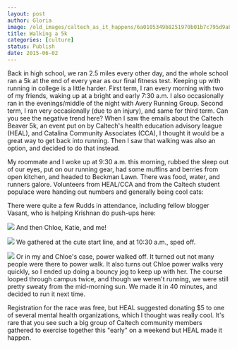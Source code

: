 ```yaml
---
layout: post
author: Gloria
image: /old_images/caltech_as_it_happens/6a0105349b8251970b01b7c795d9a8970b.jpg
title: Walking a 5k
categories: [culture]
status: Publish
date: 2015-06-02
---
```


Back in high school, we ran 2.5 miles every other day, and the whole school ran a 5k at the end of every year as our final fitness test. Keeping up with running in college is a little harder. First term, I ran every morning with two of my friends, waking up at a bright and early 7:30 a.m. I also occasionally ran in the evenings/middle of the night with Avery Running Group. Second term, I ran very occasionally (due to an injury), and same for third term. Can you see the negative trend here?
When I saw the emails about the Caltech Beaver 5k, an event put on by Caltech's health education advisory league (HEAL), and Catalina Community Associates (CCA), I thought it would be a great way to get back into running. Then I saw that walking was also an option, and decided to do that instead.

My roommate and I woke up at 9:30 a.m. this morning, rubbed the sleep out of our eyes, put on our running gear, had some muffins and berries from open kitchen, and headed to Beckman Lawn. There was food, water, and runners galore. Volunteers from HEAL/CCA and from the Caltech student populace were handing out numbers and generally being cool cats:

There were quite a few Rudds in attendance, including fellow blogger Vasant, who is helping Krishnan do push-ups here:


![](/old_images/caltech_as_it_happens/6a0105349b8251970b01b7c795d9b3970b.jpg)
And then Chloe, Katie, and me!


![](/old_images/caltech_as_it_happens/6a0105349b8251970b01bb083a0a25970d.jpg)
We gathered at the cute start line, and at 10:30 a.m., sped off. 


![](/old_images/caltech_as_it_happens/6a0105349b8251970b01b7c795d9c4970b.jpg)
Or in my and Chloe's case, power walked off. It turned out not many people were there to power walk. It also turns out Chloe power walks very quickly, so I ended up doing a bouncy jog to keep up with her. The course looped through campus twice, and though we weren't running, we were still pretty sweaty from the mid-morning sun. We made it in 40 minutes, and decided to run it next time.

Registration for the race was free, but HEAL suggested donating $5 to one of several mental health organizations, which I thought was really cool. It's rare that you see such a big group of Caltech community members gathered to exercise together this "early" on a weekend but HEAL made it happen.


